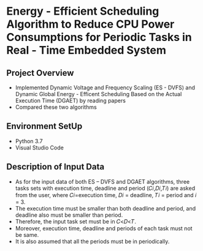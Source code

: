 # Energy - Efficient Scheduling Algorithm to Reduce CPU Power Consumptions for Periodic Tasks in Real - Time Embedded System

## Project Overview

* Implemented Dynamic Voltage and Frequency Scaling (ES - DVFS) and Dynamic Global Energy - Efficent Scheduling Based on the Actual Execution Time (DGAET) by reading papers
* Compared these two algorithms

## Environment SetUp

* Python 3.7
* Visual Studio Code

## Description of Input Data

* As for the input data of both ES – DVFS and DGAET algorithms, three tasks sets with execution time, deadline and period (𝐶𝑖,𝐷𝑖,𝑇𝑖) are asked from the user, where 𝐶𝑖=execution time, 𝐷𝑖 = deadline, 𝑇𝑖 = period and 𝑖 = 3. 
* The execution time must be smaller than both deadline and period, and deadline also must be smaller than period. 
* Therefore, the input task set must be in 𝐶<𝐷<𝑇. 
* Moreover, execution time, deadline and periods of each task must not be same. 
* It is also assumed that all the periods must be in periodically.
